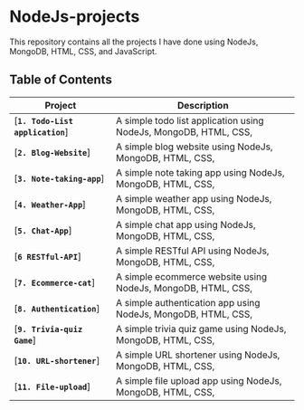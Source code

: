 # NodeJs-projects
This repository contains all the projects I have done using NodeJs, MongoDB, HTML, CSS, and JavaScript.


## Table of Contents
| Project | Description |
| ------- | ----------- |
| [**`1. Todo-List application`**] | A simple todo list application using NodeJs, MongoDB, HTML, CSS,  |
| [**`2. Blog-Website`**] | A simple blog website using NodeJs, MongoDB, HTML, CSS,  |
| [**`3. Note-taking-app`**] | A simple note taking app using NodeJs, MongoDB, HTML, CSS,  |
| [**`4. Weather-App`**] | A simple weather app using NodeJs, MongoDB, HTML, CSS,  |
| [**`5. Chat-App`**] | A simple chat app using NodeJs, MongoDB, HTML, CSS, |
| [**`6 RESTful-API`**] | A simple RESTful API using NodeJs, MongoDB, HTML, CSS, |
| [**`7. Ecommerce-cat`**] | A simple ecommerce website using NodeJs, MongoDB, HTML, CSS, |
| [**`8. Authentication`**] | A simple authentication app using NodeJs, MongoDB, HTML, CSS, |
| [**`9. Trivia-quiz Game`**] | A simple trivia quiz game using NodeJs, MongoDB, HTML, CSS, |
| [**`10. URL-shortener`**] | A simple URL shortener using NodeJs, MongoDB, HTML, CSS, |
| [**`11. File-upload`**] | A simple file upload app using NodeJs, MongoDB, HTML, CSS, |
